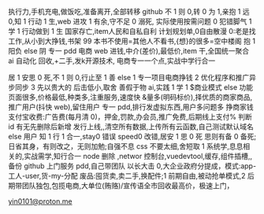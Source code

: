 执行力,手机充电,做饭吃,准备离开,全部转移 github
不 1 则 0,转 0 为 1,亲抱 1 远 0,知 1 行动 1 生,web 进攻 1 有余,守不足 0 溺死,
实际使用按需问题 0 犯错脚气 1 学 1 行动做到 1 生
国家存亡,item人民和自私自利
计划规划单,0自由散漫
0:老是找工作,从小到大挣钱,书架 99 本书不使用=其他人不看书,{想}的很多=空中楼阁
抱 1 阳负 else 阴
专一 pdd 电商 web 进钱,中介(差价),最低价,item 干,全国统一聚合 ai 自动化
回收,+二手,发k开源技术,
电商专一一个点,实战中学行合一

居 1 安思 0 死,不 1 则 0,行止至 1 善 else
1 专一项目电商挣钱
2 优化程序和推广异步同步
3 先以贵大的 后击低小,取舍
善假于物 ai,实践 1 学 1
$商业模式 else 功能页面很多,价格最低,种类多,注重服务,速度快
&量多(明码标价),择优质的商家商品,推广用户(抖快 web),留住用户
专一 pdd,排行发虚拟东西,用户多问题多
挣商家钱支付宝收费:广告费(每月清 0)，押金,罚款,办会员,推广免费,后期线上支付%
判断 id 有无先删除后新增
发行上线,,清空所有数据,上传所有云函数,自己测试默认域名 else 用户
知 1 行 1 合一,stay0 错误 speed0 改错,居安 1 思 0 死 思则有备 0 备死;日省其身，有则改之，无则加勉;自强不息
css 不要太细,舍短取 1
系统学,息息相关的,实战需学,知行合一 node 删除 ,networ 控制台,vuedevtool,缓存,组件插槽,,备份 github
上门服务 pdd,自己带团队 以长大击 0,大企业政府分提成，模式:app-工人-user,货-my-分配
废品:囤货卖,卖二手,换配件;1 前期自由,被动抢单模式,2 后期带团队独包,包揽电商,大单位(贿赂)/宣传语全市回收最高价，极速上门，



yin0101@proton.me
